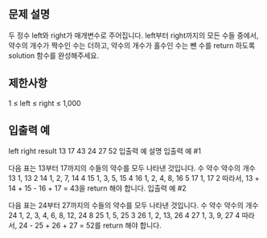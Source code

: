## 문제 설명
두 정수 left와 right가 매개변수로 주어집니다. left부터 right까지의 모든 수들 중에서, 약수의 개수가 짝수인 수는 더하고, 약수의 개수가 홀수인 수는 뺀 수를 return 하도록 solution 함수를 완성해주세요.

## 제한사항
1 ≤ left ≤ right ≤ 1,000

## 입출력 예
left	right	result
13	17	43
24	27	52
입출력 예 설명
입출력 예 #1

다음 표는 13부터 17까지의 수들의 약수를 모두 나타낸 것입니다.
수	약수	약수의 개수
13	1, 13	2
14	1, 2, 7, 14	4
15	1, 3, 5, 15	4
16	1, 2, 4, 8, 16	5
17	1, 17	2
따라서, 13 + 14 + 15 - 16 + 17 = 43을 return 해야 합니다.
입출력 예 #2

다음 표는 24부터 27까지의 수들의 약수를 모두 나타낸 것입니다.
수	약수	약수의 개수
24	1, 2, 3, 4, 6, 8, 12, 24	8
25	1, 5, 25	3
26	1, 2, 13, 26	4
27	1, 3, 9, 27	4
따라서, 24 - 25 + 26 + 27 = 52를 return 해야 합니다.